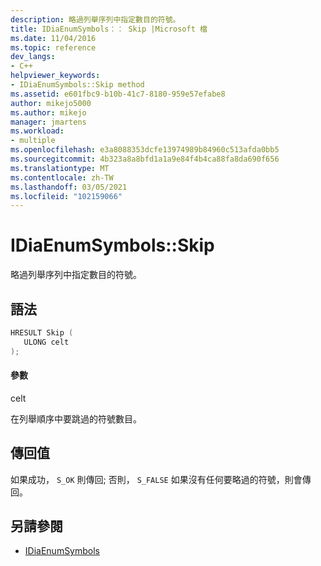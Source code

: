 ```yaml
---
description: 略過列舉序列中指定數目的符號。
title: IDiaEnumSymbols：： Skip |Microsoft 檔
ms.date: 11/04/2016
ms.topic: reference
dev_langs:
- C++
helpviewer_keywords:
- IDiaEnumSymbols::Skip method
ms.assetid: e601fbc9-b10b-41c7-8180-959e57efabe8
author: mikejo5000
ms.author: mikejo
manager: jmartens
ms.workload:
- multiple
ms.openlocfilehash: e3a8088353dcfe13974989b84960c513afda0bb5
ms.sourcegitcommit: 4b323a8a8bfd1a1a9e84f4b4ca88fa8da690f656
ms.translationtype: MT
ms.contentlocale: zh-TW
ms.lasthandoff: 03/05/2021
ms.locfileid: "102159066"
---
```

# <a name="idiaenumsymbolsskip"></a>IDiaEnumSymbols::Skip
略過列舉序列中指定數目的符號。

## <a name="syntax"></a>語法

```C++
HRESULT Skip ( 
   ULONG celt
);
```

#### <a name="parameters"></a>參數
 celt

在列舉順序中要跳過的符號數目。

## <a name="return-value"></a>傳回值
 如果成功， `S_OK` 則傳回; 否則， `S_FALSE` 如果沒有任何要略過的符號，則會傳回。

## <a name="see-also"></a>另請參閱
- [IDiaEnumSymbols](../../debugger/debug-interface-access/idiaenumsymbols.md)
